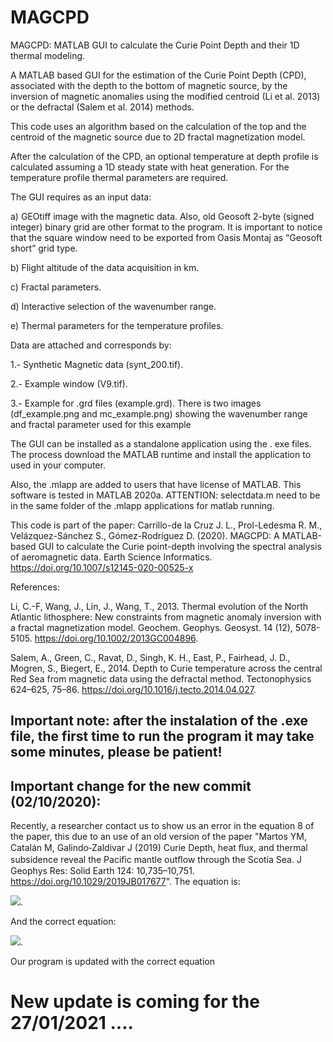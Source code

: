 # MAGCPD

MAGCPD: MATLAB GUI to calculate the Curie Point Depth and their 1D thermal modeling.

A MATLAB based GUI for the estimation of the Curie Point Depth (CPD), associated with the depth to the bottom of magnetic source, by the inversion of magnetic anomalies using the modified centroid (Li et al. 2013) or the defractal (Salem et al. 2014) methods.

This code uses an algorithm based on the calculation of the top and the centroid of the magnetic source due to 2D fractal magnetization model.

After the calculation of the CPD, an optional temperature at depth profile is calculated assuming a 1D steady state with heat generation. For the temperature profile thermal parameters are required.

The GUI requires as an input data:

a) GEOtiff image with the magnetic data. Also, old Geosoft 2-byte (signed integer) binary grid are other format to the program. It is important to notice that the square window need to be exported from Oasis Montaj as “Geosoft short” grid type.

b) Flight altitude of the data acquisition in km.

c) Fractal parameters.

d) Interactive selection of the wavenumber range.

e) Thermal parameters for the temperature profiles.


Data are attached and corresponds by:

1.- Synthetic Magnetic data (synt_200.tif).

2.- Example window (V9.tif).

3.- Example for .grd files (example.grd). There is two images (df_example.png and mc_example.png) showing the wavenumber range and fractal parameter used for this example

The GUI can be installed as a standalone application using the . exe files. The process download the MATLAB runtime and install the application to used in your computer.

Also, the .mlapp are added to users that have license of MATLAB. This software is tested in MATLAB 2020a. ATTENTION: selectdata.m need to be in the same folder of the .mlapp applications for matlab running.


This code is part of the paper: 
Carrillo-de la Cruz J. L.,  Prol-Ledesma R. M., Velázquez-Sánchez S., Gómez-Rodríguez D. (2020).  MAGCPD: A MATLAB-based GUI to calculate the Curie point-depth involving the spectral analysis of aeromagnetic data. Earth Science Informatics. https://doi.org/10.1007/s12145-020-00525-x

References:

Li, C.-F, Wang, J., Lin, J., Wang, T., 2013. Thermal evolution of the North Atlantic lithosphere: New constraints from magnetic anomaly inversion with a fractal magnetization model. Geochem. Geophys. Geosyst. 14 (12), 5078-5105. https://doi.org/10.1002/2013GC004896. 

Salem, A., Green, C., Ravat, D., Singh, K. H., East, P., Fairhead, J. D., Mogren, S., Biegert, E., 2014. Depth to Curie temperature across the central Red Sea from magnetic data using the defractal method. Tectonophysics 624–625, 75–86. https://doi.org/10.1016/j.tecto.2014.04.027.

## Important note: after the instalation of the .exe file, the first time to run the program it may take some minutes, please be patient! 

## Important change for the new commit (02/10/2020):
Recently, a researcher contact us to show us an error in the equation 8 of the paper, this due to an use of an old version of the paper "Martos YM, Catalán M, Galindo‐Zaldivar J (2019) Curie Depth, heat ﬂux, and thermal subsidence reveal the Paciﬁc mantle outﬂow through the Scotia Sea. J Geophys Res: Solid Earth 124: 10,735–10,751. https://doi.org/10.1029/2019JB017677". The equation is: 

<img src="https://render.githubusercontent.com/render/math?math=\Delta Z_{b} =\sqrt{ 2 \cdot \Delta Z_{0}^2 %2B \Delta Z_{t}^2 }">.

And the correct equation:

<img src="https://render.githubusercontent.com/render/math?math=\Delta Z_{b} = \sqrt{ (2 \Delta Z_{0}) ^2 %2B \Delta Z_{t}^2 }">.

Our program is updated with the correct equation

# New update is coming for the 27/01/2021 ....
